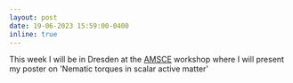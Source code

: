 ```yaml
---
layout: post
date: 19-06-2023 15:59:00-0400
inline: true
---
```


This week I will be in Dresden at the [AMSCE](https://www.pks.mpg.de/amsce23/) workshop where I will present my poster on 'Nematic torques in scalar active matter' 
